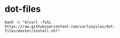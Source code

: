 # dot-files

```
bash -c "$(curl -fsSL https://raw.githubusercontent.com/carlosyslas/dot-files/master/install.sh)"
```
